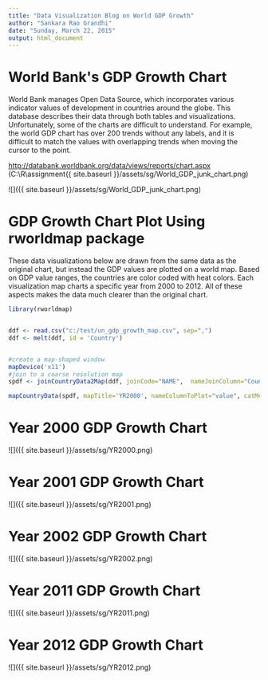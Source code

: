 ```yaml
---
title: "Data Visualization Blog on World GDP Growth"
author: "Sankara Rao Grandhi"
date: "Sunday, March 22, 2015"
output: html_document
---
```


World Bank's GDP Growth Chart
=================================

World Bank manages Open Data Source, which incorporates various indicator values of development in countries around the globe. This database describes their data through both tables and visualizations. Unfortunately, some of the charts are difficult to understand. For example, the world GDP chart has over 200 trends without any labels, and it is difficult to match the values with overlapping trends when moving the cursor to the point.

http://databank.worldbank.org/data/views/reports/chart.aspx
(C:\R\assignment\{{ site.baseurl }}/assets/sg/World_GDP_junk_chart.png)

![]({{ site.baseurl }}/assets/sg/World_GDP_junk_chart.png)


GDP Growth Chart Plot Using rworldmap package
==================================================

These data visualizations below are drawn from the same data as the original  chart, but instead the GDP values are plotted on a world map. Based on GDP value ranges, the countries are color coded with heat colors. Each visualization map charts a specific year from 2000 to 2012. All of these aspects makes the data much clearer than the original chart.



```r
library(rworldmap)


ddf <- read.csv("c:/test/un_gdp_growth_map.csv", sep=",")
ddf <- melt(ddf, id = 'Country')


#create a map-shaped window
mapDevice('x11')
#join to a coarse resolution map
spdf <- joinCountryData2Map(ddf, joinCode="NAME",  nameJoinColumn="Country")

mapCountryData(spdf, mapTitle='YR2000', nameColumnToPlot="value", catMethod="fixedWidth")

```
Year 2000 GDP Growth Chart
============================
![]({{ site.baseurl }}/assets/sg/YR2000.png)

Year 2001 GDP Growth Chart
============================
![]({{ site.baseurl }}/assets/sg/YR2001.png)

Year 2002 GDP Growth Chart
===============================
![]({{ site.baseurl }}/assets/sg/YR2002.png)

Year 2011 GDP Growth Chart
===================================
![]({{ site.baseurl }}/assets/sg/YR2011.png)

Year 2012 GDP Growth Chart
============================
![]({{ site.baseurl }}/assets/sg/YR2012.png)


